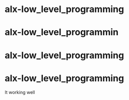 
# alx-low_level_programming
# alx-low_level_programmin
# alx-low_level_programming
# alx-low_level_programming
It working well
